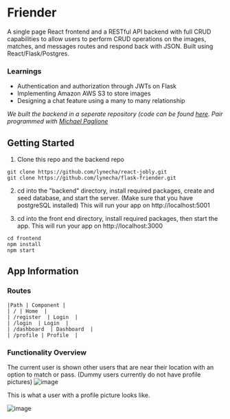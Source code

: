 # Friender
A single page React frontend and a RESTful API backend with full CRUD capabilities to allow users to perform CRUD operations on the images, matches, and messages routes and respond back with JSON. Built using React/Flask/Postgres. 

### Learnings
* Authentication and authorization through JWTs on Flask
* Implementing Amazon AWS S3 to store images
* Designing a chat feature using a many to many relationship

_We built the backend in a seperate repository (code can be found [here](https://github.com/lynecha/flask-friender). Pair programmed with [Michael Paglione](https://github.com/pagman77)_

## Getting Started

1. Clone this repo and the backend repo
```
git clone https://github.com/lynecha/react-jobly.git
git clone https://github.com/lynecha/flask-friender.git
```
2. cd into the "backend" directory, install required packages, create and seed database, and start the server. (Make sure that you have postgreSQL installed)
  This will run your app on http://localhost:5001 

3. cd into the front end directory, install required packages, then start the app. This will run your app on http://localhost:3000 

```
cd frontend
npm install
npm start
```

## App Information

### Routes
```
|Path | Component |
| / | Home  |
| /register  | Login  |
| /login  | Login  |
| /dashboard  | Dashboard  |
| /profile | Profile  |
```


### Functionality Overview
The current user is shown other users that are near their location with an option to match or pass. (Dummy users currently do not have profile pictures)
![image](https://user-images.githubusercontent.com/31969608/171570310-be9a4a6f-b29f-45a3-a1ed-abc200f24df0.png)

This is what a user with a profile picture looks like.


![image](https://user-images.githubusercontent.com/31969608/171571495-3181b170-f4e2-4e91-8daf-d9d37cbd944f.png)



